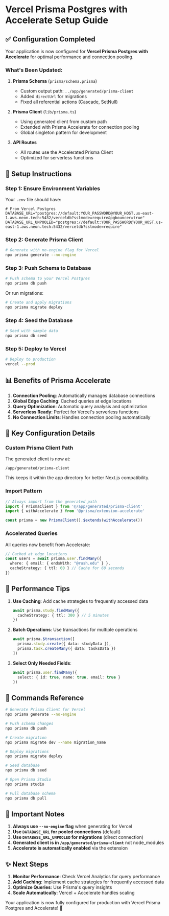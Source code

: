# Vercel Prisma Postgres with Accelerate Setup Guide

## ✅ Configuration Completed

Your application is now configured for **Vercel Prisma Postgres with Accelerate** for optimal performance and connection pooling.

### What's Been Updated:

1. **Prisma Schema** (`prisma/schema.prisma`)
   - Custom output path: `../app/generated/prisma-client`
   - Added `directUrl` for migrations
   - Fixed all referential actions (Cascade, SetNull)

2. **Prisma Client** (`lib/prisma.ts`)
   - Using generated client from custom path
   - Extended with Prisma Accelerate for connection pooling
   - Global singleton pattern for development

3. **API Routes**
   - All routes use the Accelerated Prisma Client
   - Optimized for serverless functions

## 🚀 Setup Instructions

### Step 1: Ensure Environment Variables

Your `.env` file should have:
```env
# From Vercel Postgres
DATABASE_URL="postgres://default:YOUR_PASSWORD@YOUR_HOST.us-east-1.aws.neon.tech:5432/verceldb?sslmode=require&pgbouncer=true"
DATABASE_URL_UNPOOLED="postgres://default:YOUR_PASSWORD@YOUR_HOST.us-east-1.aws.neon.tech:5432/verceldb?sslmode=require"
```

### Step 2: Generate Prisma Client

```bash
# Generate with no-engine flag for Vercel
npx prisma generate --no-engine
```

### Step 3: Push Schema to Database

```bash
# Push schema to your Vercel Postgres
npx prisma db push
```

Or run migrations:
```bash
# Create and apply migrations
npx prisma migrate deploy
```

### Step 4: Seed the Database

```bash
# Seed with sample data
npx prisma db seed
```

### Step 5: Deploy to Vercel

```bash
# Deploy to production
vercel --prod
```

## 📊 Benefits of Prisma Accelerate

1. **Connection Pooling**: Automatically manages database connections
2. **Global Edge Caching**: Cached queries at edge locations
3. **Query Optimization**: Automatic query analysis and optimization
4. **Serverless Ready**: Perfect for Vercel's serverless functions
5. **No Connection Limits**: Handles connection pooling automatically

## 🔧 Key Configuration Details

### Custom Prisma Client Path
The generated client is now at:
```
/app/generated/prisma-client
```

This keeps it within the app directory for better Next.js compatibility.

### Import Pattern
```typescript
// Always import from the generated path
import { PrismaClient } from '@/app/generated/prisma-client'
import { withAccelerate } from '@prisma/extension-accelerate'

const prisma = new PrismaClient().$extends(withAccelerate())
```

### Accelerated Queries
All queries now benefit from Accelerate:
```typescript
// Cached at edge locations
const users = await prisma.user.findMany({
  where: { email: { endsWith: "@rush.edu" } },
  cacheStrategy: { ttl: 60 } // Cache for 60 seconds
})
```

## 🎯 Performance Tips

1. **Use Caching**: Add cache strategies to frequently accessed data
   ```typescript
   await prisma.study.findMany({
     cacheStrategy: { ttl: 300 } // 5 minutes
   })
   ```

2. **Batch Operations**: Use transactions for multiple operations
   ```typescript
   await prisma.$transaction([
     prisma.study.create({ data: studyData }),
     prisma.task.createMany({ data: tasksData })
   ])
   ```

3. **Select Only Needed Fields**:
   ```typescript
   await prisma.user.findMany({
     select: { id: true, name: true, email: true }
   })
   ```

## 📝 Commands Reference

```bash
# Generate Prisma Client for Vercel
npx prisma generate --no-engine

# Push schema changes
npx prisma db push

# Create migration
npx prisma migrate dev --name migration_name

# Deploy migrations
npx prisma migrate deploy

# Seed database
npx prisma db seed

# Open Prisma Studio
npx prisma studio

# Pull database schema
npx prisma db pull
```

## 🚨 Important Notes

1. **Always use `--no-engine` flag** when generating for Vercel
2. **Use `DATABASE_URL` for pooled connections** (default)
3. **Use `DATABASE_URL_UNPOOLED` for migrations** (direct connection)
4. **Generated client is in `/app/generated/prisma-client`** not node_modules
5. **Accelerate is automatically enabled** via the extension

## ✨ Next Steps

1. **Monitor Performance**: Check Vercel Analytics for query performance
2. **Add Caching**: Implement cache strategies for frequently accessed data
3. **Optimize Queries**: Use Prisma's query insights
4. **Scale Automatically**: Vercel + Accelerate handles scaling

Your application is now fully configured for production with Vercel Prisma Postgres and Accelerate! 🎉